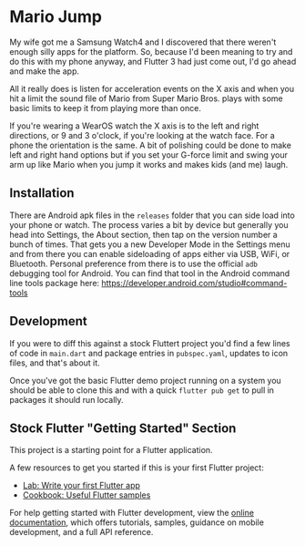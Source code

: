 # Mario Jump

My wife got me a Samsung Watch4 and I discovered that there weren't enough silly apps for the platform. So, because I'd been meaning to try and do this with my phone anyway, and Flutter 3 had just come out, I'd go ahead and make the app.

All it really does is listen for acceleration events on the X axis and when you hit a limit the sound file of Mario from Super Mario Bros. plays with some basic limits to keep it from playing more than once.

If you're wearing a WearOS watch the X axis is to the left and right directions, or 9 and 3 o'clock, if you're looking at the watch face. For a phone the orientation is the same. A bit of polishing could be done to make left and right hand options but if you set your G-force limit and swing your arm up like Mario when you jump it works and makes kids (and me) laugh.

## Installation

There are Android apk files in the ```releases``` folder that you can side load into your phone or watch. The process varies a bit by device but generally you head into Settings, the About section, then tap on the version number a bunch of times. That gets you a new Developer Mode in the Settings menu and from there you can enable sideloading of apps either via USB, WiFi, or Bluetooth. Personal preference from there is to use the official ```adb``` debugging tool for Android. You can find that tool in the Android command line tools package here: https://developer.android.com/studio#command-tools

## Development

If you were to diff this against a stock Fluttert project you'd find a few lines of code in ```main.dart``` and package entries in ```pubspec.yaml```, updates to icon files, and that's about it. 

Once you've got the basic Flutter demo project running on a system you should be able to clone this and with a quick ```flutter pub get``` to pull in packages it should run locally.

## Stock Flutter "Getting Started" Section

This project is a starting point for a Flutter application.

A few resources to get you started if this is your first Flutter project:

- [Lab: Write your first Flutter app](https://docs.flutter.dev/get-started/codelab)
- [Cookbook: Useful Flutter samples](https://docs.flutter.dev/cookbook)

For help getting started with Flutter development, view the
[online documentation](https://docs.flutter.dev/), which offers tutorials,
samples, guidance on mobile development, and a full API reference.
